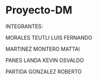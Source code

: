 # Proyecto-DM
INTEGRANTES: 

MORALES TEUTLI LUIS FERNANDO

MARTINEZ MONTERO MATTAI

PANES LANDA KEVIN OSVALDO

PARTIDA GONZALEZ ROBERTO

